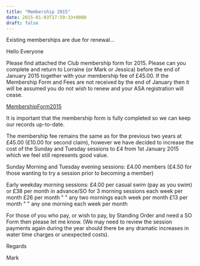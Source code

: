 ```yaml
---
title: "Membership 2015"
date: 2015-01-03T17:59:33+0000
draft: false
---
```

Existing memberships are due for renewal...

Hello Everyone

Please find attached the Club membership form for 2015. Please can you complete and return to Lorraine (or Mark or Jessica) before the end of January 2015 together with your membership fee of £45.00. If the Membership Form and Fees are not received by the end of January then it will be assumed you do not wish to renew and your ASA registration will cease.

[MembershipForm2015](/images/2015/01/membershipform20153.doc)


It is important that the membership form is fully completed so we can keep our records up-to-date.

The membership fee remains the same as for the previous two years at £45.00 (£10.00 for second claim), however we have decided to increase the cost of the Sunday and Tuesday sessions to £4 from 1st January 2015 which we feel still represents good value.

Sunday Morning and Tuesday evening sessions: £4.00 members (£4.50 for those wanting to try a session prior to becoming a member)

Early weekday morning sessions: £4.00 per casual swim (pay as you swim)
or £38 per month in advance/SO for 3 morning sessions each week per month
£26 per month " " any two mornings each week per month
£13 per month " " any one morning each week per month

For those of you who pay, or wish to pay, by Standing Order and need a SO Form then please let me know. (We may need to review the session payments again during the year should there be any dramatic increases in water time charges or unexpected costs).

Regards

Mark

